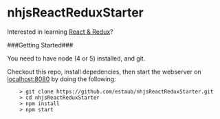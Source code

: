 # nhjsReactReduxStarter

Interested in learning [React &amp; Redux](https://www.udemy.com/react-redux/)?

###Getting Started###

You need to have node (4 or 5) installed, and git.

Checkout this repo, install depedencies, then start the webserver on [localhost:8080](http://localhost:8080/) by doing the following:

```
	> git clone https://github.com/estaub/nhjsReactReduxStarter.git
	> cd nhjsReactReduxStarter
	> npm install
	> npm start
```
